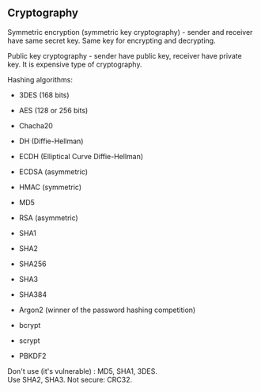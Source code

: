 Cryptography
-

Symmetric encryption (symmetric key cryptography) - sender and receiver have same secret key.
Same key for encrypting and decrypting.

Public key cryptography - sender have public key, receiver have private key.
It is expensive type of cryptography.

Hashing algorithms:

* 3DES (168 bits)
* AES (128 or 256 bits)
* Chacha20
* DH (Diffie-Hellman)
* ECDH (Elliptical Curve Diffie-Hellman)
* ECDSA (asymmetric)
* HMAC (symmetric)
* MD5
* RSA (asymmetric)
* SHA1
* SHA2
* SHA256
* SHA3
* SHA384

* Argon2 (winner of the password hashing competition)
* bcrypt
* scrypt
* PBKDF2

Don't use (it's vulnerable) : MD5, SHA1, 3DES.
<br>Use SHA2, SHA3.
Not secure: CRC32.
